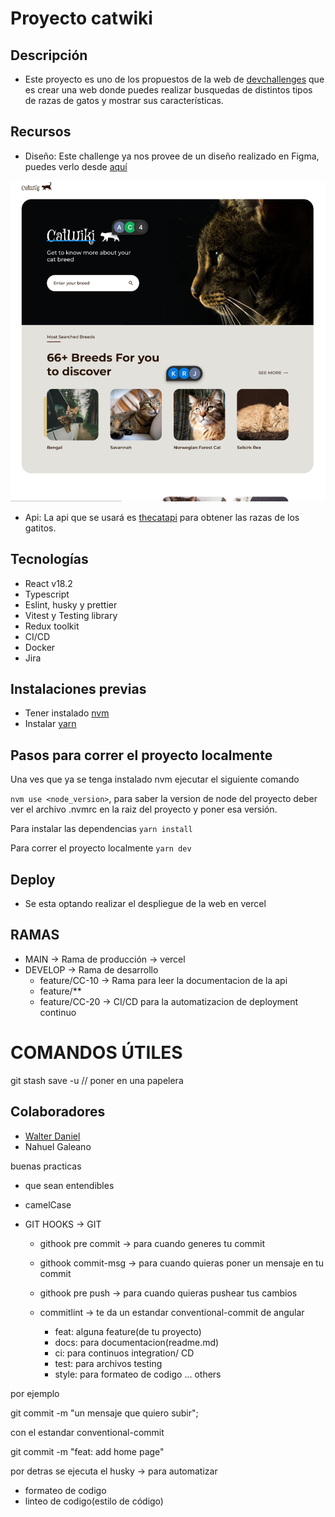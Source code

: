 # Proyecto catwiki

## Descripción

- Este proyecto es uno de los propuestos de la web de [devchallenges](https://devchallenges.io/challenges/f4NJ53rcfgrP6sBMD2jt) que es crear una web donde puedes realizar busquedas de distintos tipos de razas de gatos y mostrar sus características.

## Recursos

- Diseño: Este challenge ya nos provee de un diseño realizado en Figma, puedes verlo desde [aquí](https://www.figma.com/file/6XLJCClikameMhnTZ3RKnM/CatWiki?type=design&node-id=1-2&t=sBHEqOkpambEkBIS-0)

![Imagen de la página principal del diseño en figma](./src/assets/figma.png)

- Api: La api que se usará es [thecatapi](https://developers.thecatapi.com/view-account/ylX4blBYT9FaoVd6OhvR?report=bOoHBz-8t) para obtener las razas de los gatitos.

## Tecnologías

- React v18.2
- Typescript
- Eslint, husky y prettier
- Vitest y Testing library
- Redux toolkit
- CI/CD
- Docker
- Jira

## Instalaciones previas

- Tener instalado [nvm](https://github.com/nvm-sh/nvm)
- Instalar [yarn](https://classic.yarnpkg.com/lang/en/docs/install/#windows-stable)

## Pasos para correr el proyecto localmente

Una ves que ya se tenga instalado nvm ejecutar el siguiente comando

`nvm use <node_version>`, para saber la version de node del proyecto deber ver el archivo .nvmrc en la raiz del proyecto y poner esa versión.

Para instalar las dependencias
`yarn install`

Para correr el proyecto localmente
`yarn dev`

## Deploy

- Se esta optando realizar el despliegue de la web en vercel

## RAMAS

* MAIN -> Rama de producción -> vercel
* DEVELOP -> Rama de desarrollo
  * feature/CC-10 -> Rama para leer la documentacion de la api
  * feature/**
  * feature/CC-20 -> CI/CD para la automatizacion de deployment continuo

# COMANDOS ÚTILES
  git stash save -u // poner en una papelera

## Colaboradores

- [Walter Daniel](https://www.linkedin.com/in/wdanielaguilar/)
- Nahuel Galeano

buenas practicas

* que sean entendibles
* camelCase

* GIT HOOKS -> GIT

  * githook pre commit -> para cuando generes tu commit
  * githook commit-msg -> para cuando quieras poner un mensaje en tu commit
  * githook pre push -> para cuando quieras pushear tus cambios

  * commitlint -> te da un estandar conventional-commit de angular

    * feat: alguna feature(de tu proyecto)
    * docs: para documentacion(readme.md)
    * ci: para continuos integration/ CD
    * test: para archivos testing
    * style: para formateo de codigo
    ... others

por ejemplo

git commit -m "un mensaje que quiero subir";

con el estandar conventional-commit

git commit -m "feat: add home page"


por detras se ejecuta el husky -> para automatizar
  * formateo de codigo
  * linteo de codigo(estilo de código)









